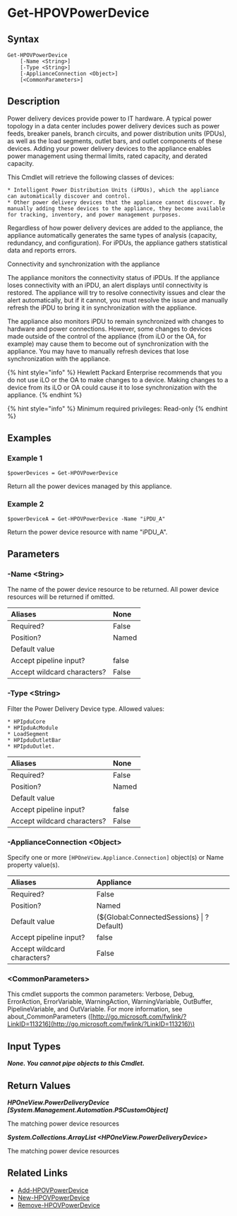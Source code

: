 ﻿---
description: Retrieve Power Device (iPDU) resource(s).
---

# Get-HPOVPowerDevice

## Syntax

```text
Get-HPOVPowerDevice
    [-Name <String>]
    [-Type <String>]
    [-ApplianceConnection <Object>]
    [<CommonParameters>]
```

## Description

Power delivery devices provide power to IT hardware. A typical power topology in a data center includes power delivery devices such as power feeds, breaker panels, branch circuits, and power distribution units (PDUs), as well as the load segments, outlet bars, and outlet components of these devices. Adding your power delivery devices to the appliance enables power management using thermal limits, rated capacity, and derated capacity.

This Cmdlet will retrieve the following classes of devices:

    * Intelligent Power Distribution Units (iPDUs), which the appliance can automatically discover and control.
    * Other power delivery devices that the appliance cannot discover. By manually adding these devices to the appliance, they become available for tracking, inventory, and power management purposes.

Regardless of how power delivery devices are added to the appliance, the appliance automatically generates the same types of analysis (capacity, redundancy, and configuration). For iPDUs, the appliance gathers statistical data and reports errors.

Connectivity and synchronization with the appliance

The appliance monitors the connectivity status of iPDUs. If the appliance loses connectivity with an iPDU, an alert displays until connectivity is restored. The appliance will try to resolve connectivity issues and clear the alert automatically, but if it cannot, you must resolve the issue and manually refresh the iPDU to bring it in synchronization with the appliance.

The appliance also monitors iPDU to remain synchronized with changes to hardware and power connections. However, some changes to devices made outside of the control of the appliance (from iLO or the OA, for example) may cause them to become out of synchronization with the appliance. You may have to manually refresh devices that lose synchronization with the appliance.

{% hint style="info" %}
 Hewlett Packard Enterprise recommends that you do not use iLO or the OA to make changes to a device. Making changes to a device from its iLO or OA could cause it to lose synchronization with the appliance.
{% endhint %}


{% hint style="info" %}
Minimum required privileges: Read-only
{% endhint %}

## Examples

###  Example 1 

```text
$powerDevices = Get-HPOVPowerDevice
```

Return all the power devices managed by this appliance.

###  Example 2 

```text
$powerDeviceA = Get-HPOVPowerDevice -Name "iPDU_A"
```

Return the power device resource with name "iPDU_A".

## Parameters

### -Name &lt;String&gt;

The name of the power device resource to be returned.  All power device resources will be returned if omitted.

| Aliases | None |
| :--- | :--- |
| Required? | False |
| Position? | Named |
| Default value |  |
| Accept pipeline input? | false |
| Accept wildcard characters? | False |

### -Type &lt;String&gt;

Filter the Power Delivery Device type.  Allowed values:

    * HPIpduCore
    * HPIpduAcModule
    * LoadSegment
    * HPIpduOutletBar
    * HPIpduOutlet.

| Aliases | None |
| :--- | :--- |
| Required? | False |
| Position? | Named |
| Default value |  |
| Accept pipeline input? | false |
| Accept wildcard characters? | False |

### -ApplianceConnection &lt;Object&gt;

Specify one or more `[HPOneView.Appliance.Connection]` object(s) or Name property value(s).

| Aliases | Appliance |
| :--- | :--- |
| Required? | False |
| Position? | Named |
| Default value | (${Global:ConnectedSessions} &vert; ? Default) |
| Accept pipeline input? | false |
| Accept wildcard characters? | False |

### &lt;CommonParameters&gt;

This cmdlet supports the common parameters: Verbose, Debug, ErrorAction, ErrorVariable, WarningAction, WarningVariable, OutBuffer, PipelineVariable, and OutVariable. For more information, see about\_CommonParameters \([http://go.microsoft.com/fwlink/?LinkID=113216](http://go.microsoft.com/fwlink/?LinkID=113216)\)

## Input Types

_**None.  You cannot pipe objects to this Cmdlet.**_

## Return Values

_**HPOneView.PowerDeliveryDevice [System.Management.Automation.PSCustomObject]**_

The matching power device resources

_**System.Collections.ArrayList <HPOneView.PowerDeliveryDevice>**_

The matching power device resources

## Related Links

* [Add-HPOVPowerDevice](add-hpovpowerdevice.md)
* [New-HPOVPowerDevice](new-hpovpowerdevice.md)
* [Remove-HPOVPowerDevice](remove-hpovpowerdevice.md)
